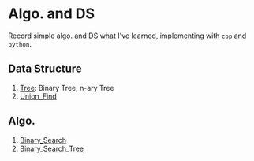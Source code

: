 # Algo. and DS
Record simple algo. and DS what I've learned, implementing with `cpp` and `python`.

## Data Structure
1. [Tree](DS/Tree/): Binary Tree, n-ary Tree
2. [Union_Find](DS/Union-Find/)

## Algo.
1. [Binary_Search](Algo/Binary_Search/)
2. [Binary_Search_Tree](Algo/BST/)